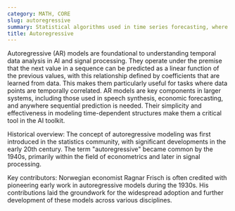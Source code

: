 ```yaml
---
category: MATH, CORE
slug: autoregressive
summary: Statistical algorithms used in time series forecasting, where future values are predicted based on a weighted sum of past observations.
title: Autoregressive
---
```


Autoregressive (AR) models are foundational to understanding temporal data analysis in AI and signal processing. They operate under the premise that the next value in a sequence can be predicted as a linear function of the previous values, with this relationship defined by coefficients that are learned from data. This makes them particularly useful for tasks where data points are temporally correlated. AR models are key components in larger systems, including those used in speech synthesis, economic forecasting, and anywhere sequential prediction is needed. Their simplicity and effectiveness in modeling time-dependent structures make them a critical tool in the AI toolkit.

Historical overview: The concept of autoregressive modeling was first introduced in the statistics community, with significant developments in the early 20th century. The term "autoregressive" became common by the 1940s, primarily within the field of econometrics and later in signal processing.

Key contributors: Norwegian economist Ragnar Frisch is often credited with pioneering early work in autoregressive models during the 1930s. His contributions laid the groundwork for the widespread adoption and further development of these models across various disciplines.
